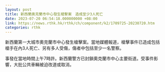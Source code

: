 ```yaml
---
layout: post
title: 新西蘭奧克蘭市中心發生槍擊案　造成至少3人死亡
date: 2023-07-20 06:54:18.000000000 +08:00
link: https://news.rthk.hk/rthk/ch/component/k2/1709725-20230720.htm
categories: rthk
---
```


新西蘭第一大城市奧克蘭市中心發生槍擊案。當地媒體報道，槍擊事件已造成包括槍手在內3人死亡、另有多人受傷，傷者中包括至少一名警察。

事發在當地時間上午7時許。新西蘭警方已封鎖奧克蘭市中心主要街道。受事件影響，大批公共車輛被迫改道或取消。
